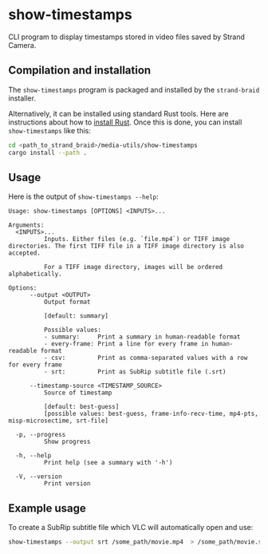 # show-timestamps

CLI program to display timestamps stored in video files saved by Strand Camera.

## Compilation and installation

The `show-timestamps` program is packaged and installed by the `strand-braid`
installer.

Alternatively, it can be installed using standard Rust tools. Here are
instructions about how to [install
Rust](https://www.rust-lang.org/tools/install). Once this is done, you can
install `show-timestamps` like this:


```bash
cd <path_to_strand_braid>/media-utils/show-timestamps
cargo install --path .
```


## Usage

Here is the output of `show-timestamps --help`:

```
Usage: show-timestamps [OPTIONS] <INPUTS>...

Arguments:
  <INPUTS>...
          Inputs. Either files (e.g. `file.mp4`) or TIFF image directories. The first TIFF file in a TIFF image directory is also accepted.

          For a TIFF image directory, images will be ordered alphabetically.

Options:
      --output <OUTPUT>
          Output format

          [default: summary]

          Possible values:
          - summary:     Print a summary in human-readable format
          - every-frame: Print a line for every frame in human-readable format
          - csv:         Print as comma-separated values with a row for every frame
          - srt:         Print as SubRip subtitle file (.srt)

      --timestamp-source <TIMESTAMP_SOURCE>
          Source of timestamp

          [default: best-guess]
          [possible values: best-guess, frame-info-recv-time, mp4-pts, misp-microsectime, srt-file]

  -p, --progress
          Show progress

  -h, --help
          Print help (see a summary with '-h')

  -V, --version
          Print version
```

## Example usage

To create a SubRip subtitle file which VLC will automatically open and use:

```bash
show-timestamps --output srt /some_path/movie.mp4  > /some_path/movie.srt
```

